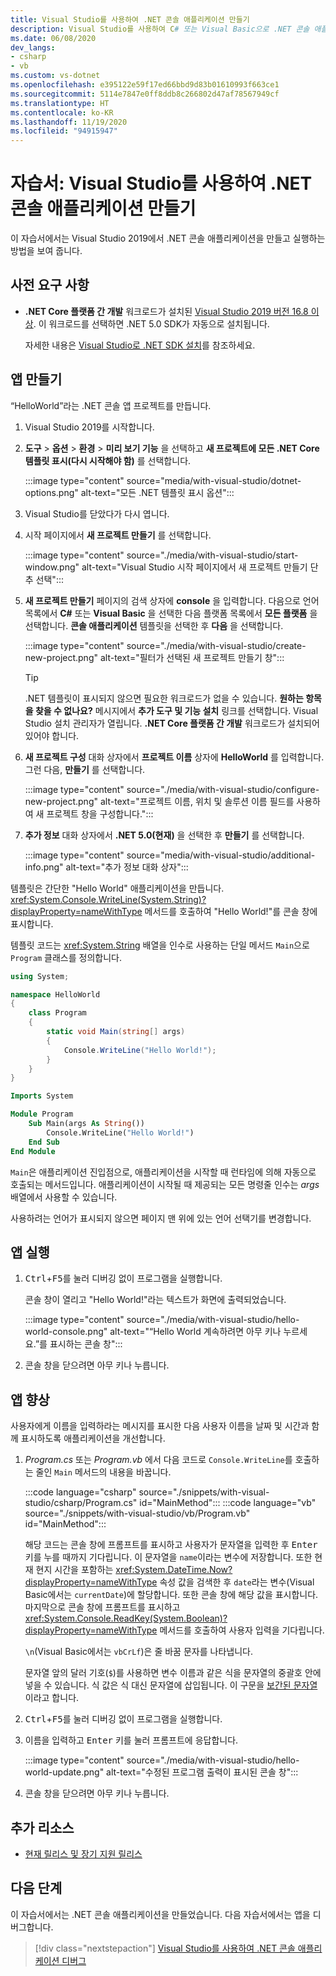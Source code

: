 ```yaml
---
title: Visual Studio를 사용하여 .NET 콘솔 애플리케이션 만들기
description: Visual Studio를 사용하여 C# 또는 Visual Basic으로 .NET 콘솔 애플리케이션을 만드는 방법을 알아봅니다.
ms.date: 06/08/2020
dev_langs:
- csharp
- vb
ms.custom: vs-dotnet
ms.openlocfilehash: e395122e59f17ed66bbd9d83b01610993f663ce1
ms.sourcegitcommit: 5114e7847e0ff8ddb8c266802d47af78567949cf
ms.translationtype: HT
ms.contentlocale: ko-KR
ms.lasthandoff: 11/19/2020
ms.locfileid: "94915947"
---
```

# <a name="tutorial-create-a-net-console-application-using-visual-studio"></a>자습서: Visual Studio를 사용하여 .NET 콘솔 애플리케이션 만들기

이 자습서에서는 Visual Studio 2019에서 .NET 콘솔 애플리케이션을 만들고 실행하는 방법을 보여 줍니다.

## <a name="prerequisites"></a>사전 요구 사항

- **.NET Core 플랫폼 간 개발** 워크로드가 설치된 [Visual Studio 2019 버전 16.8 이상](https://visualstudio.microsoft.com/downloads/?utm_medium=microsoft&utm_source=docs.microsoft.com&utm_campaign=inline+link&utm_content=download+vs2019). 이 워크로드를 선택하면 .NET 5.0 SDK가 자동으로 설치됩니다.

  자세한 내용은 [Visual Studio로 .NET SDK 설치](../install/windows.md#install-with-visual-studio)를 참조하세요.

## <a name="create-the-app"></a>앱 만들기

“HelloWorld”라는 .NET 콘솔 앱 프로젝트를 만듭니다.

1. Visual Studio 2019를 시작합니다.

1. **도구** > **옵션** > **환경** > **미리 보기 기능** 을 선택하고 **새 프로젝트에 모든 .NET Core 템플릿 표시(다시 시작해야 함)** 를 선택합니다.

   :::image type="content" source="media/with-visual-studio/dotnet-options.png" alt-text="모든 .NET 템플릿 표시 옵션":::

1. Visual Studio를 닫았다가 다시 엽니다.

1. 시작 페이지에서 **새 프로젝트 만들기** 를 선택합니다.

   :::image type="content" source="./media/with-visual-studio/start-window.png" alt-text="Visual Studio 시작 페이지에서 새 프로젝트 만들기 단추 선택":::

1. **새 프로젝트 만들기** 페이지의 검색 상자에 **console** 을 입력합니다. 다음으로 언어 목록에서 **C#** 또는 **Visual Basic** 을 선택한 다음 플랫폼 목록에서 **모든 플랫폼** 을 선택합니다. **콘솔 애플리케이션** 템플릿을 선택한 후 **다음** 을 선택합니다.

   :::image type="content" source="./media/with-visual-studio/create-new-project.png" alt-text="필터가 선택된 새 프로젝트 만들기 창":::

   > [!TIP]
   > .NET 템플릿이 표시되지 않으면 필요한 워크로드가 없을 수 있습니다. **원하는 항목을 찾을 수 없나요?** 메시지에서 **추가 도구 및 기능 설치** 링크를 선택합니다. Visual Studio 설치 관리자가 열립니다. **.NET Core 플랫폼 간 개발** 워크로드가 설치되어 있어야 합니다.

1. **새 프로젝트 구성** 대화 상자에서 **프로젝트 이름** 상자에 **HelloWorld** 를 입력합니다. 그런 다음, **만들기** 를 선택합니다.

   :::image type="content" source="./media/with-visual-studio/configure-new-project.png" alt-text="프로젝트 이름, 위치 및 솔루션 이름 필드를 사용하여 새 프로젝트 창을 구성합니다.":::

1. **추가 정보** 대화 상자에서 **.NET 5.0(현재)** 을 선택한 후 **만들기** 를 선택합니다.

   :::image type="content" source="media/with-visual-studio/additional-info.png" alt-text="추가 정보 대화 상자":::

템플릿은 간단한 "Hello World" 애플리케이션을 만듭니다. <xref:System.Console.WriteLine(System.String)?displayProperty=nameWithType> 메서드를 호출하여 "Hello World!"를 콘솔 창에 표시합니다.

템플릿 코드는 <xref:System.String> 배열을 인수로 사용하는 단일 메서드 `Main`으로 `Program` 클래스를 정의합니다.

```csharp
using System;

namespace HelloWorld
{
    class Program
    {
        static void Main(string[] args)
        {
            Console.WriteLine("Hello World!");
        }
    }
}
```

```vb
Imports System

Module Program
    Sub Main(args As String())
        Console.WriteLine("Hello World!")
    End Sub
End Module
```

`Main`은 애플리케이션 진입점으로, 애플리케이션을 시작할 때 런타임에 의해 자동으로 호출되는 메서드입니다. 애플리케이션이 시작될 때 제공되는 모든 명령줄 인수는 *args* 배열에서 사용할 수 있습니다.

사용하려는 언어가 표시되지 않으면 페이지 맨 위에 있는 언어 선택기를 변경합니다.

## <a name="run-the-app"></a>앱 실행

1. <kbd>Ctrl</kbd>+<kbd>F5</kbd>를 눌러 디버깅 없이 프로그램을 실행합니다.

   콘솔 창이 열리고 "Hello World!"라는 텍스트가 화면에 출력되었습니다.

   :::image type="content" source="./media/with-visual-studio/hello-world-console.png" alt-text="“Hello World 계속하려면 아무 키나 누르세요.”를 표시하는 콘솔 창":::

1. 콘솔 창을 닫으려면 아무 키나 누릅니다.

## <a name="enhance-the-app"></a>앱 향상

사용자에게 이름을 입력하라는 메시지를 표시한 다음 사용자 이름을 날짜 및 시간과 함께 표시하도록 애플리케이션을 개선합니다.

1. *Program.cs* 또는 *Program.vb* 에서 다음 코드로 `Console.WriteLine`를 호출하는 줄인 `Main` 메서드의 내용을 바꿉니다.

   :::code language="csharp" source="./snippets/with-visual-studio/csharp/Program.cs" id="MainMethod":::
   :::code language="vb" source="./snippets/with-visual-studio/vb/Program.vb" id="MainMethod":::

   해당 코드는 콘솔 창에 프롬프트를 표시하고 사용자가 문자열을 입력한 후 <kbd>Enter</kbd> 키를 누를 때까지 기다립니다. 이 문자열을 `name`이라는 변수에 저장합니다. 또한 현재 현지 시간을 포함하는 <xref:System.DateTime.Now?displayProperty=nameWithType> 속성 값을 검색한 후 `date`라는 변수(Visual Basic에서는 `currentDate`)에 할당합니다. 또한 콘솔 창에 해당 값을 표시합니다. 마지막으로 콘솔 창에 프롬프트를 표시하고 <xref:System.Console.ReadKey(System.Boolean)?displayProperty=nameWithType> 메서드를 호출하여 사용자 입력을 기다립니다.

   `\n`(Visual Basic에서는 `vbCrLf`)은 줄 바꿈 문자를 나타냅니다.

   문자열 앞의 달러 기호(`$`)를 사용하면 변수 이름과 같은 식을 문자열의 중괄호 안에 넣을 수 있습니다. 식 값은 식 대신 문자열에 삽입됩니다. 이 구문을 [보간된 문자열](../../csharp/language-reference/tokens/interpolated.md)이라고 합니다.

1. <kbd>Ctrl</kbd>+<kbd>F5</kbd>를 눌러 디버깅 없이 프로그램을 실행합니다.

1. 이름을 입력하고 <kbd>Enter</kbd> 키를 눌러 프롬프트에 응답합니다.

   :::image type="content" source="./media/with-visual-studio/hello-world-update.png" alt-text="수정된 프로그램 출력이 표시된 콘솔 창":::

1. 콘솔 창을 닫으려면 아무 키나 누릅니다.

## <a name="additional-resources"></a>추가 리소스

- [현재 릴리스 및 장기 지원 릴리스](../releases-and-support.md#net-core-and-net-5-version-lifecycles)

## <a name="next-steps"></a>다음 단계

이 자습서에서는 .NET 콘솔 애플리케이션을 만들었습니다. 다음 자습서에서는 앱을 디버그합니다.

> [!div class="nextstepaction"]
> [Visual Studio를 사용하여 .NET 콘솔 애플리케이션 디버그](debugging-with-visual-studio.md)

